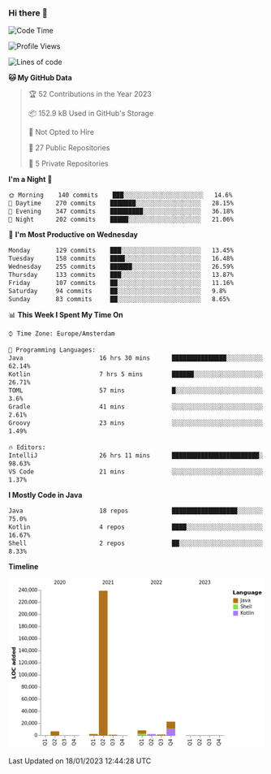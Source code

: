 ### Hi there 👋


<!--START_SECTION:waka-->
![Code Time](http://img.shields.io/badge/Code%20Time-2%2C898%20hrs%201%20min-blue)

![Profile Views](http://img.shields.io/badge/Profile%20Views-5-blue)

![Lines of code](https://img.shields.io/badge/From%20Hello%20World%20I%27ve%20Written-283%20Thousand%20lines%20of%20code-blue)

**🐱 My GitHub Data** 

> 🏆 52 Contributions in the Year 2023
 > 
> 📦 152.9 kB Used in GitHub's Storage 
 > 
> 🚫 Not Opted to Hire
 > 
> 📜 27 Public Repositories 
 > 
> 🔑 5 Private Repositories  
 > 
**I'm a Night 🦉** 

```text
🌞 Morning    140 commits    ███░░░░░░░░░░░░░░░░░░░░░░   14.6% 
🌆 Daytime    270 commits    ███████░░░░░░░░░░░░░░░░░░   28.15% 
🌃 Evening    347 commits    █████████░░░░░░░░░░░░░░░░   36.18% 
🌙 Night      202 commits    █████░░░░░░░░░░░░░░░░░░░░   21.06%

```
📅 **I'm Most Productive on Wednesday** 

```text
Monday       129 commits    ███░░░░░░░░░░░░░░░░░░░░░░   13.45% 
Tuesday      158 commits    ████░░░░░░░░░░░░░░░░░░░░░   16.48% 
Wednesday    255 commits    ██████░░░░░░░░░░░░░░░░░░░   26.59% 
Thursday     133 commits    ███░░░░░░░░░░░░░░░░░░░░░░   13.87% 
Friday       107 commits    ██░░░░░░░░░░░░░░░░░░░░░░░   11.16% 
Saturday     94 commits     ██░░░░░░░░░░░░░░░░░░░░░░░   9.8% 
Sunday       83 commits     ██░░░░░░░░░░░░░░░░░░░░░░░   8.65%

```


📊 **This Week I Spent My Time On** 

```text
⌚︎ Time Zone: Europe/Amsterdam

💬 Programming Languages: 
Java                     16 hrs 30 mins      ███████████████░░░░░░░░░░   62.14% 
Kotlin                   7 hrs 5 mins        ██████░░░░░░░░░░░░░░░░░░░   26.71% 
TOML                     57 mins             █░░░░░░░░░░░░░░░░░░░░░░░░   3.6% 
Gradle                   41 mins             ░░░░░░░░░░░░░░░░░░░░░░░░░   2.61% 
Groovy                   23 mins             ░░░░░░░░░░░░░░░░░░░░░░░░░   1.49%

🔥 Editors: 
IntelliJ                 26 hrs 11 mins      ████████████████████████░   98.63% 
VS Code                  21 mins             ░░░░░░░░░░░░░░░░░░░░░░░░░   1.37%

```

**I Mostly Code in Java** 

```text
Java                     18 repos            ██████████████████░░░░░░░   75.0% 
Kotlin                   4 repos             ████░░░░░░░░░░░░░░░░░░░░░   16.67% 
Shell                    2 repos             ██░░░░░░░░░░░░░░░░░░░░░░░   8.33%

```


**Timeline**

![Chart not found](https://raw.githubusercontent.com/powercasgamer/powercasgamer/master/charts/bar_graph.png) 


 Last Updated on 18/01/2023 12:44:28 UTC
<!--END_SECTION:waka-->
